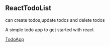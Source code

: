## ReactTodoList
can create todos,update todos and delete todos

A simple todo app to get started  with react

[TodoApp](https://abhayks2808.github.io/ReactTodoList/)
